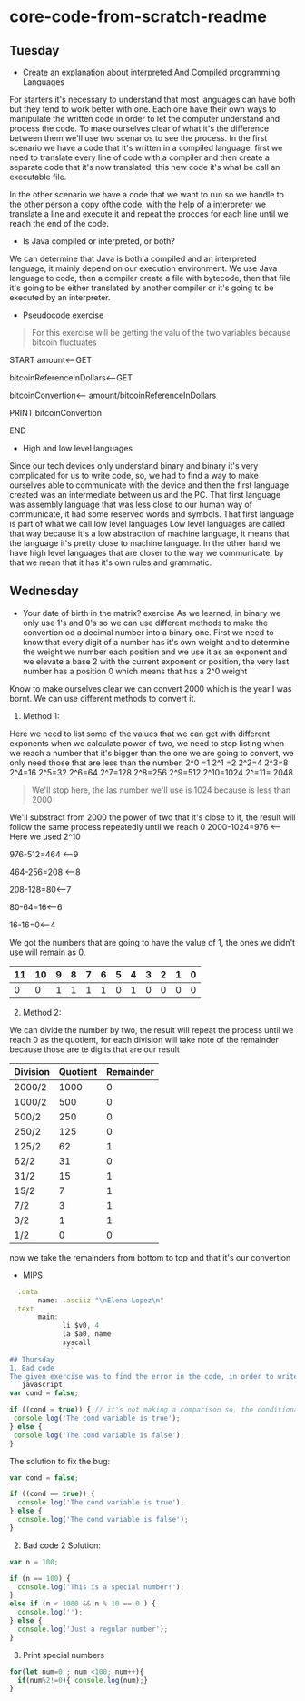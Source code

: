 # core-code-from-scratch-readme



## Tuesday 
* Create an explanation about interpreted And Compiled programming Languages 

For starters it's necessary to understand that most languages can have both but they tend to work better with one. Each one have their own ways to manipulate the written code in order to let the computer understand and process the code. To make ourselves clear of what it's the difference between them we'll use two scenarios to see the process. 
In the first scenario we have a code that it's written in a compiled language, first we need to translate every line of code with a compiler and then create a separate code that it's now translated, this new code it's what be call an executable file. 

In the other scenario we have a code that we want to run so we handle to the other person a copy ofthe code, with the help of a interpreter we translate a line and execute it and repeat the procces for each line until we reach the end of the code. 

* Is Java compiled or interpreted, or both? 

We can determine that Java is both a compiled and an interpreted language, it mainly depend on our execution environment. We use Java language to code, then a compiler create a file with bytecode, then that file it's going to be either translated by another compiler or it's going to be  executed by an interpreter.

* Pseudocode exercise 
>For this exercise will be getting the valu of the two variables because bitcoin fluctuates 

 START
amount<--GET

bitcoinReferenceInDollars<--GET

bitcoinConvertion<-- amount/bitcoinReferenceInDollars

PRINT bitcoinConvertion

END

* High and low level languages 


Since our tech devices only understand binary and binary it's very complicated for us to write code, so, we had to find a way to make ourselves able to communicate with the device and then the first language created was an intermediate between us and the PC. That first language was assembly language that was less close to our human way of communicate, it had some reserved words and symbols.
That first language is part of what we call low level languages
Low level languages are called that way because it's a low abstraction of machine language, it means that the language it's pretty close to machine language.
In the other hand we have high level languages that are closer to the way we communicate, by that we mean that it has it's own rules and grammatic.

## Wednesday

* Your date of birth in the matrix? exercise
As we learned, in binary we only use 1's and 0's so we can use different methods to make the convertion od a decimal number into a binary one. First we need to know that every digit of a number has it's own weight and to determine the weight we number each position and we use it as an exponent and  we elevate a base 2 with the current exponent or position, the very last number has a position 0 which means that has a 2^0 weight 

Know to make ourselves clear we can convert 2000 which is the year I was bornt. We can use different methods to convert it.
 1. Method 1:

Here we need to list some of the values that we can get with different exponents when we calculate power of two, we need to stop listing when we reach a number that it's bigger than the one we are going to convert, we only need those that are less than the number.
2^0 =1
2^1 =2
2^2=4
2^3=8
2^4=16
2^5=32
2^6=64
2^7=128
2^8=256
2^9=512
2^10=1024 
2^=11= 2048
> We'll stop here, the las number we'll use is 1024 because is less than 2000

We'll substract from 2000 the power of two that it's close to it, the result will follow the same process repeatedly until we reach 0
2000-1024=976 <-- Here we used 2^10

976-512=464 <--9

464-256=208 <--8

208-128=80<--7

80-64=16<--6

16-16=0<--4

We got the numbers that are going to have the value of 1, the ones we didn't use will remain as 0.

 11 | 10 | 9 | 8 | 7 | 6 | 5 | 4 | 3 | 2 | 1 | 0 
 -- | -- | - | - | - | - | - | - | - | - | - | -
 0  | 0  | 1 | 1 | 1 | 1 | 0 | 1 | 0 | 0 | 0 | 0 



 2. Method 2:

We can divide the number by two, the result will repeat the process until we reach 0 as the quotient, for each division will take note of the remainder because those are te digits that are our result

Division | Quotient | Remainder
-------- | -------- | --------
2000/2   | 1000     | 0
1000/2   | 500      | 0
500/2    | 250      | 0
250/2    | 125      | 0
125/2    | 62       | 1
62/2     | 31       | 0
31/2     | 15       | 1
15/2     | 7        | 1
7/2      | 3        | 1
3/2      | 1        | 1
1/2      | 0        | 0

now we take the remainders from bottom to top and that it's our convertion

* MIPS
 ``` Javascript
   .data
        name: .asciiz "\nElena Lopez\n"
  .text
        main:
              li $v0, 4
              la $a0, name
              syscall
              ```
## Thursday
1. Bad code
The given exercise was to find the error in the code, in order to write the answer the bad code will be commmented and then the solution will be written.
```javascript
var cond = false;

if ((cond = true)) { // it's not making a comparison so, the conditional it's not responding
  console.log('The cond variable is true');
} else {
  console.log('The cond variable is false');
}
```
The solution to fix the bug:
```javascript
var cond = false;

if ((cond == true)) {
  console.log('The cond variable is true');
} else {
  console.log('The cond variable is false');
}
```
2. Bad code 2
Solution:
``` Javascript
var n = 100;

if (n == 100) {
  console.log('This is a special number!');
}
else if (n < 1000 && n % 10 == 0 ) {
  console.log('');
} else {
  console.log('Just a regular number');
}
```
3. Print special numbers
```javascript
for(let num=0 ; num <100; num++){
  if(num%2!=0){ console.log(num);}
}
```
